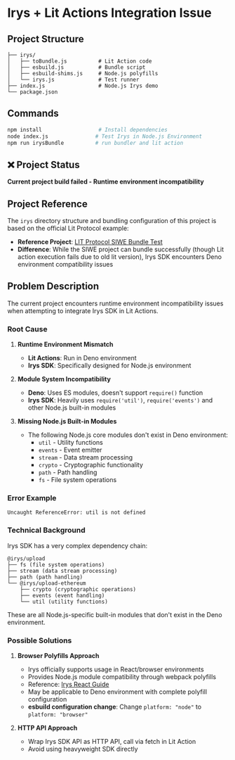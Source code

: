 # Irys + Lit Actions Integration Issue

## Project Structure

```
├── irys/
│   ├── toBundle.js          # Lit Action code
│   ├── esbuild.js           # Bundle script  
│   ├── esbuild-shims.js     # Node.js polyfills
│   └── irys.js              # Test runner
├── index.js                 # Node.js Irys demo
└── package.json
```

## Commands

```bash
npm install                  # Install dependencies
node index.js               # Test Irys in Node.js Environment
npm run irysBundle          # run bundler and lit action
```

## ❌ Project Status

**Current project build failed - Runtime environment incompatibility**

## Project Reference

The `irys` directory structure and bundling configuration of this project is based on the official Lit Protocol example:
- **Reference Project**: [LIT Protocol SIWE Bundle Test](https://github.com/LIT-Protocol/js-serverless-function-test/tree/main/bundleTests/siwe)
- **Difference**: While the SIWE project can bundle successfully (though Lit action execution fails due to old lit version), Irys SDK encounters Deno environment compatibility issues

## Problem Description

The current project encounters runtime environment incompatibility issues when attempting to integrate Irys SDK in Lit Actions.

### Root Cause

1. **Runtime Environment Mismatch**
   - **Lit Actions**: Run in Deno environment
   - **Irys SDK**: Specifically designed for Node.js environment

2. **Module System Incompatibility**
   - **Deno**: Uses ES modules, doesn't support `require()` function
   - **Irys SDK**: Heavily uses `require('util')`, `require('events')` and other Node.js built-in modules

3. **Missing Node.js Built-in Modules**
   - The following Node.js core modules don't exist in Deno environment:
     - `util` - Utility functions
     - `events` - Event emitter
     - `stream` - Data stream processing
     - `crypto` - Cryptographic functionality
     - `path` - Path handling
     - `fs` - File system operations

### Error Example

```
Uncaught ReferenceError: util is not defined
```

### Technical Background

Irys SDK has a very complex dependency chain:

```
@irys/upload
├── fs (file system operations)
├── stream (data stream processing)  
├── path (path handling)
└── @irys/upload-ethereum
    ├── crypto (cryptographic operations)
    ├── events (event handling)
    └── util (utility functions)
```

These are all Node.js-specific built-in modules that don't exist in the Deno environment.

### Possible Solutions

1. **Browser Polyfills Approach**
   - Irys officially supports usage in React/browser environments
   - Provides Node.js module compatibility through webpack polyfills
   - Reference: [Irys React Guide](https://docs.irys.xyz/build/d/guides/irys-react)
   - May be applicable to Deno environment with complete polyfill configuration
   - **esbuild configuration change**: Change `platform: "node"` to `platform: "browser"`

2. **HTTP API Approach** 
   - Wrap Irys SDK API as HTTP API, call via fetch in Lit Action
   - Avoid using heavyweight SDK directly

